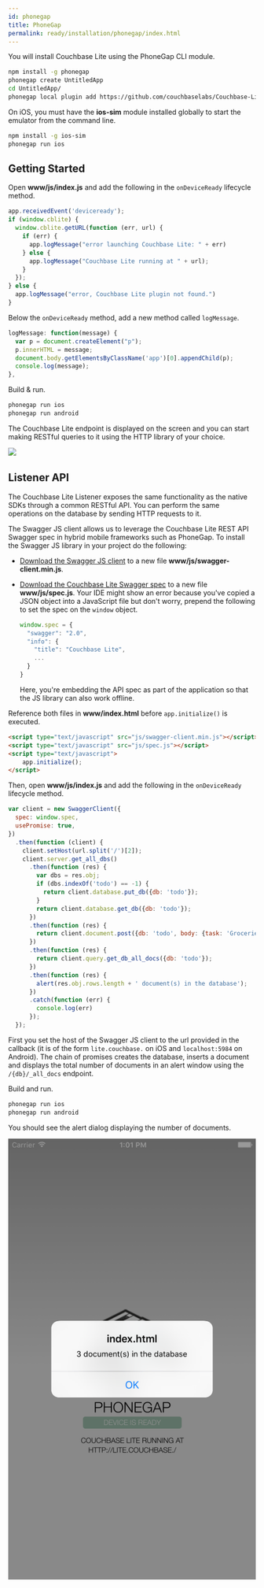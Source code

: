 ```yaml
---
id: phonegap
title: PhoneGap
permalink: ready/installation/phonegap/index.html
---
```


You will install Couchbase Lite using the PhoneGap CLI module.

```bash
npm install -g phonegap
phonegap create UntitledApp
cd UntitledApp/
phonegap local plugin add https://github.com/couchbaselabs/Couchbase-Lite-PhoneGap-Plugin.git
```

On iOS, you must have the **ios-sim** module installed globally to start the emulator from the command line.

```bash
npm install -g ios-sim
phonegap run ios
```

## Getting Started

Open **www/js/index.js** and add the following in the `onDeviceReady` lifecycle method.

```javascript
app.receivedEvent('deviceready');
if (window.cblite) {
  window.cblite.getURL(function (err, url) {
    if (err) {
      app.logMessage("error launching Couchbase Lite: " + err)
    } else {
      app.logMessage("Couchbase Lite running at " + url);
    }
  });
} else {
  app.logMessage("error, Couchbase Lite plugin not found.")
}
```

Below the `onDeviceReady` method, add a new method called `logMessage`.

```javascript
logMessage: function(message) {
  var p = document.createElement("p");
  p.innerHTML = message;
  document.body.getElementsByClassName('app')[0].appendChild(p);
  console.log(message);
},
```

Build & run.

```bash
phonegap run ios
phonegap run android
```

The Couchbase Lite endpoint is displayed on the screen and you can start making RESTful queries to it using the HTTP library of your choice.

![](img/phonegap-ios-android.png)

## Listener API

The Couchbase Lite Listener exposes the same functionality as the native SDKs through a common RESTful API. You can perform the same operations on the database by sending HTTP requests to it.

The Swagger JS client allows us to leverage the Couchbase Lite REST API Swagger spec in hybrid mobile frameworks such as PhoneGap. To install the Swagger JS library in your project do the following:

- [Download the Swagger JS client](https://raw.githubusercontent.com/swagger-api/swagger-js/master/browser/swagger-client.min.js) to a new file **www/js/swagger-client.min.js**.
- [Download the Couchbase Lite Swagger spec](http://developer.couchbase.com/mobile/swagger/couchbase-lite/spec.json) to a new file **www/js/spec.js**. Your IDE might show an error because you've copied a JSON object into a JavaScript file but don't worry, prepend the following to set the spec on the `window` object.

  ```javascript
  window.spec = {
    "swagger": "2.0",
    "info": {
      "title": "Couchbase Lite",
      ...
    }
  }
  ```
  
  Here, you're embedding the API spec as part of the application so that the JS library can also work offline.

Reference both files in **www/index.html** before `app.initialize()` is executed.

```html
<script type="text/javascript" src="js/swagger-client.min.js"></script>
<script type="text/javascript" src="js/spec.js"></script>
<script type="text/javascript">
    app.initialize();
</script>
```

Then, open **www/js/index.js** and add the following in the `onDeviceReady` lifecycle method.

```javascript
var client = new SwaggerClient({
  spec: window.spec,
  usePromise: true,
})
  .then(function (client) {
    client.setHost(url.split('/')[2]);
    client.server.get_all_dbs()
      .then(function (res) {
        var dbs = res.obj;
        if (dbs.indexOf('todo') == -1) {
          return client.database.put_db({db: 'todo'});
        }
        return client.database.get_db({db: 'todo'});
      })
      .then(function (res) {
        return client.document.post({db: 'todo', body: {task: 'Groceries'}});
      })
      .then(function (res) {
        return client.query.get_db_all_docs({db: 'todo'});
      })
      .then(function (res) {
        alert(res.obj.rows.length + ' document(s) in the database');
      })
      .catch(function (err) {
        console.log(err)
      });
  });
```

First you set the host of the Swagger JS client to the url provided in the callback (it is of the form `lite.couchbase.` on iOS and `localhost:5984` on Android). The chain of promises creates the database, inserts a document and displays the total number of documents in an alert window using the `/{db}/_all_docs` endpoint.

Build and run.

```bash
phonegap run ios
phonegap run android
```

You should see the alert dialog displaying the number of documents.

<img src="img/swagger-phonegap.png" class="portrait" />